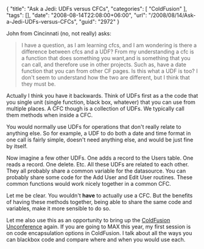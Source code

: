 {
	"title": "Ask a Jedi: UDFs versus CFCs",
	"categories": [
		"ColdFusion"
	],
	"tags": [],
	"date": "2008-08-14T22:08:00+06:00",
	"url": "/2008/08/14/Ask-a-Jedi-UDFs-versus-CFCs",
	"guid": "2972"
}

John from Cincinnati (no, not really) asks:

<blockquote>
<p>
I have a question, as I am learning cfcs, and I am wondering is there a difference between cfcs and a UDF? From my understanding a cfc is a function that does something you want,and is something that you can call, and therefore use in other projects. Such as, have a date function that you can from other CF pages. Is this what a UDF is too? I don't seem to understand how the two are different, but I think that they must be.
</p>
</blockquote>
<!--more-->
Actually I think you have it backwards. Think of UDFs first as a the code that you single unit (single function, black box, whatever) that you can use from multiple places. A CFC though is a collection of UDFs. We typically call them methods when inside a CFC. 

You would normally use UDFs for operations that don't really relate to anything else. So for example, a UDF to do both a date and time format in one call is fairly simple, doesn't need anything else, and would be just fine by itself. 

Now imagine a few other UDFs. One adds a record to the Users table. One reads a record. One delete. Etc. All these UDFs are related to each other. They all probably share a common variable for the datasource. You can probably share some code for the Add User and Edit User routines. These common functions would work nicely together in a common CFC. 

Let me be clear. You wouldn't <b>have</b> to actually use a CFC. But the benefits of having these methods together, being able to share the same code and variables, make it more sensible to do so.

Let me also use this as an opportunity to bring up the <a href="http://www.raymondcamden.com/page.cfm/ColdFusion-Unconference">ColdFusion Unconference</a> again. If you are going to MAX this year, my first session is on code encapsulation options in ColdFusion. I talk about all the ways you can blackbox code and compare where and when you would use each.